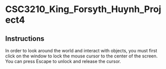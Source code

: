 # CSC3210_King_Forsyth_Huynh_Project4

## Instructions
In order to look around the world and interact with objects, you must first click on the window to lock the mouse cursor to the center of the screen. You can press Escape to unlock and release the cursor.
